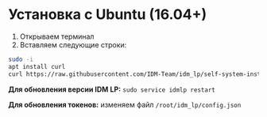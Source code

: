 # Установка с Ubuntu (16.04+)

1. Открываем терминал
2. Вставляем следующие строки:
```bash
sudo -i
apt install curl
curl https://raw.githubusercontent.com/IDM-Team/idm_lp/self-system-install/install-ubuntu.sh | sh
```


**Для обновления версии IDM LP:** `sudo service idmlp restart`

**Для обновления токенов:** изменяем файл `/root/idm_lp/config.json`